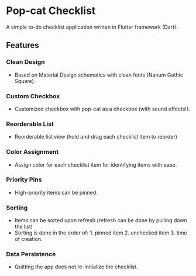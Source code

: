 # Pop-cat Checklist
A simple to-do checklist application written in Flutter framework (Dart). 

## Features

### Clean Design
* Based on Material Design schematics with clean fonts (Nanum Gothic Square).
### Custom Checkbox
* Customized checkbox with pop-cat as a checkbox (with sound effects!).
### Reorderable List
* Reorderable list view (hold and drag each checklist item to reorder)
### Color Assignment
* Assign color for each checklist item for identifying items with ease.
### Priority Pins
* High-priority items can be pinned.
### Sorting
* Items can be sorted upon refresh (refresh can be done by pulling down the list)
* Sorting is done in the order of: 1. pinned item 2. unchecked item 3. time of creation.
### Data Persistence
* Quitting the app does not re-initialize the checklist.
